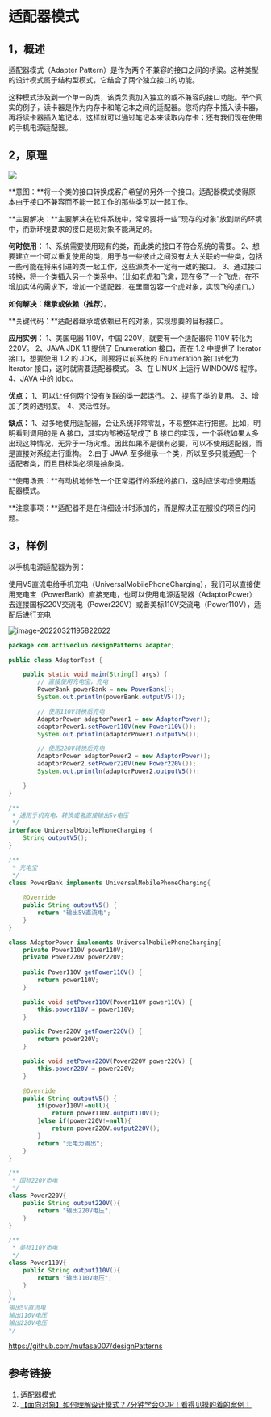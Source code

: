 # 适配器模式

## 1，概述

适配器模式（Adapter Pattern）是作为两个不兼容的接口之间的桥梁。这种类型的设计模式属于结构型模式，它结合了两个独立接口的功能。

这种模式涉及到一个单一的类，该类负责加入独立的或不兼容的接口功能。举个真实的例子，读卡器是作为内存卡和笔记本之间的适配器。您将内存卡插入读卡器，再将读卡器插入笔记本，这样就可以通过笔记本来读取内存卡；还有我们现在使用的手机电源适配器。



## 2，原理

![](https://gimg2.baidu.com/image_search/src=http%3A%2F%2Fs1.51cto.com%2Fimages%2Fblog%2F201804%2F26%2F384e8da159e837dc019bd616e5adf89e.png%3Fx-oss-process%3Dimage%2Fwatermark%2Csize_16%2Ctext_QDUxQ1RP5Y2a5a6i%2Ccolor_FFFFFF%2Ct_100%2Cg_se%2Cx_10%2Cy_10%2Cshadow_90%2Ctype_ZmFuZ3poZW5naGVpdGk%3D&refer=http%3A%2F%2Fs1.51cto.com&app=2002&size=f9999,10000&q=a80&n=0&g=0n&fmt=auto?sec=1650455447&t=a9979e421ebc6907981bc93fbc055e91)

**意图：**将一个类的接口转换成客户希望的另外一个接口。适配器模式使得原本由于接口不兼容而不能一起工作的那些类可以一起工作。

**主要解决：**主要解决在软件系统中，常常要将一些"现存的对象"放到新的环境中，而新环境要求的接口是现对象不能满足的。

**何时使用：** 1、系统需要使用现有的类，而此类的接口不符合系统的需要。 2、想要建立一个可以重复使用的类，用于与一些彼此之间没有太大关联的一些类，包括一些可能在将来引进的类一起工作，这些源类不一定有一致的接口。 3、通过接口转换，将一个类插入另一个类系中。（比如老虎和飞禽，现在多了一个飞虎，在不增加实体的需求下，增加一个适配器，在里面包容一个虎对象，实现飞的接口。）

**如何解决：**继承或**依赖（推荐）**。

**关键代码：**适配器继承或依赖已有的对象，实现想要的目标接口。

**应用实例：** 1、美国电器 110V，中国 220V，就要有一个适配器将 110V 转化为 220V。 2、JAVA JDK 1.1 提供了 Enumeration 接口，而在 1.2 中提供了 Iterator 接口，想要使用 1.2 的 JDK，则要将以前系统的 Enumeration 接口转化为 Iterator 接口，这时就需要适配器模式。 3、在 LINUX 上运行 WINDOWS 程序。 4、JAVA 中的 jdbc。

**优点：** 1、可以让任何两个没有关联的类一起运行。 2、提高了类的复用。 3、增加了类的透明度。 4、灵活性好。

**缺点：** 1、过多地使用适配器，会让系统非常零乱，不易整体进行把握。比如，明明看到调用的是 A 接口，其实内部被适配成了 B 接口的实现，一个系统如果太多出现这种情况，无异于一场灾难。因此如果不是很有必要，可以不使用适配器，而是直接对系统进行重构。 2.由于 JAVA 至多继承一个类，所以至多只能适配一个适配者类，而且目标类必须是抽象类。

**使用场景：**有动机地修改一个正常运行的系统的接口，这时应该考虑使用适配器模式。

**注意事项：**适配器不是在详细设计时添加的，而是解决正在服役的项目的问题。



## 3，样例

以手机电源适配器为例：

使用V5直流电给手机充电（UniversalMobilePhoneCharging），我们可以直接使用充电宝（PowerBank）直接充电，也可以使用电源适配器（AdaptorPower）去连接国标220V交流电（Power220V）或者美标110V交流电（Power110V），适配后进行充电

![image-20220321195822622](https://mufasa-blog-images.oss-cn-beijing.aliyuncs.com/img/image-20220321195822622.png)



```java
package com.activeclub.designPatterns.adapter;

public class AdaptorTest {

    public static void main(String[] args) {
        // 直接使用充电宝，充电
        PowerBank powerBank = new PowerBank();
        System.out.println(powerBank.outputV5());

        // 使用110V转换后充电
        AdaptorPower adaptorPower1 = new AdaptorPower();
        adaptorPower1.setPower110V(new Power110V());
        System.out.println(adaptorPower1.outputV5());

        // 使用220V转换后充电
        AdaptorPower adaptorPower2 = new AdaptorPower();
        adaptorPower2.setPower220V(new Power220V());
        System.out.println(adaptorPower2.outputV5());

    }
}

/**
 * 通用手机充电，转换或者直接输出5v电压
 */
interface UniversalMobilePhoneCharging {
    String outputV5();
}

/**
 * 充电宝
 */
class PowerBank implements UniversalMobilePhoneCharging{
    
    @Override
    public String outputV5() {
        return "输出5V直流电";
    }
}

class AdaptorPower implements UniversalMobilePhoneCharging{
    private Power110V power110V;
    private Power220V power220V;
    
    public Power110V getPower110V() {
        return power110V;
    }

    public void setPower110V(Power110V power110V) {
        this.power110V = power110V;
    }

    public Power220V getPower220V() {
        return power220V;
    }

    public void setPower220V(Power220V power220V) {
        this.power220V = power220V;
    }

    @Override
    public String outputV5() {
        if(power110V!=null){
            return power110V.output110V();
        }else if(power220V!=null){
            return power220V.output220V();
        }
        return "无电力输出";
    }
}

/**
 * 国标220V市电
 */
class Power220V{
    public String output220V(){
        return "输出220V电压";
    }
}

/**
 * 美标110V市电
 */
class Power110V{
    public String output110V(){
        return "输出110V电压";
    }
}
/*
输出5V直流电
输出110V电压
输出220V电压
*/
```

https://github.com/mufasa007/designPatterns



## 参考链接

1. [适配器模式](https://www.runoob.com/design-pattern/adapter-pattern.html)
2. [【面向对象】如何理解设计模式？7分钟学会OOP！看得见摸的着的案例！](https://www.bilibili.com/video/BV1Ub4y1p7fC?spm_id_from=444.41.0.0)
